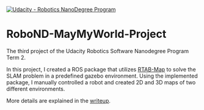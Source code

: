 [![Udacity - Robotics NanoDegree Program](https://s3-us-west-1.amazonaws.com/udacity-robotics/Extra+Images/RoboND_flag.png)](https://www.udacity.com/robotics)

# RoboND-MayMyWorld-Project

The third project of the Udacity Robotics Software Nanodegree Program Term 2.

In this project, I created a ROS package that utilizes [RTAB-Map](http://introlab.github.io/rtabmap/) to solve the SLAM problem in a predefined gazebo environment. Using the implemented package, I manually controlled a robot and created 2D and 3D maps of two different environments.

More details are explained in the [writeup](https://github.com/shingo-uzuki/RoboND-MayMyWorld-Project/blob/master/submission/RoboND-MapMyWorld-writeup.pdf).
